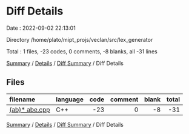 # Diff Details

Date : 2022-09-02 22:13:01

Directory /home/plato/mipt_projs/veclan/src/lex_generator

Total : 1 files,  -23 codes, 0 comments, -8 blanks, all -31 lines

[Summary](results.md) / [Details](details.md) / [Diff Summary](diff.md) / Diff Details

## Files
| filename | language | code | comment | blank | total |
| :--- | :--- | ---: | ---: | ---: | ---: |
| [(ab)* abe.cpp](/(ab)*%20abe.cpp) | C++ | -23 | 0 | -8 | -31 |

[Summary](results.md) / [Details](details.md) / [Diff Summary](diff.md) / Diff Details